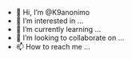 - 👋 Hi, I’m @K9anonimo
- 👀 I’m interested in ...
- 🌱 I’m currently learning ...
- 💞️ I’m looking to collaborate on ...
- 📫 How to reach me ...

<!---
K9anonimo/K9anonimo is a ✨ special ✨ repository because its `README.md` (this file) appears on your GitHub profile.
You can click the Preview link to take a look at your changes.
--->
